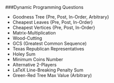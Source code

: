 ###Dynamic Programming Questions

- Goodness Tree {Pre, Post, In-Order, Arbitrary}
- Cheapest Leaves {Pre, Post, In-Order}
- Cheapest Vertices {Pre, Post, In-Order}
- Matrix-Multiplication
- Wood-Cutting
- GCS (Greatest Common Sequence)
- Texas Republican Representatives
- Holey Sum
- Minimum Coins Number
- Alternative 2-Players
- LaTeX Line-Breaking Penalty Sum
- Green-Red Tree Max Value (Arbitrary)
